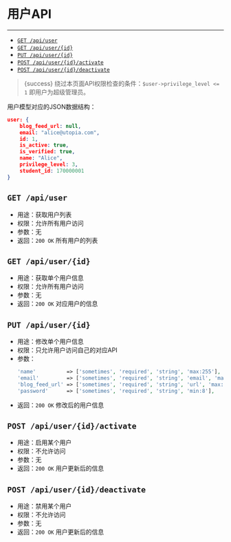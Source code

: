 # 用户API

---

- [`GET /api/user`](#u-1)
- [`GET /api/user/{id}`](#u-2)
- [`PUT /api/user/{id}`](#u-3)
- [`POST /api/user/{id}/activate`](#u-4)
- [`POST /api/user/{id}/deactivate`](#u-5)

> {success} 绕过本页面API权限检查的条件：`$user->privilege_level <= 1` 即用户为超级管理员。

用户模型对应的JSON数据结构：

```json
user: {
    blog_feed_url: null,
    email: "alice@utopia.com",
    id: 1,
    is_active: true,
    is_verified: true,
    name: "Alice",
    privilege_level: 3,
    student_id: 170000001
}
```

<a name="u-1"></a>
## `GET /api/user`

- 用途：获取用户列表
- 权限：允许所有用户访问
- 参数：无
- 返回：`200 OK` 所有用户的列表

<a name="u-2"></a>
## `GET /api/user/{id}`

- 用途：获取单个用户信息
- 权限：允许所有用户访问
- 参数：无
- 返回：`200 OK` 对应用户的信息

<a name="u-3"></a>
## `PUT /api/user/{id}`

- 用途：修改单个用户信息
- 权限：只允许用户访问自己的对应API
- 参数：
  ```php
  'name'          => ['sometimes', 'required', 'string', 'max:255'],
  'email'         => ['sometimes', 'required', 'string', 'email', 'max:255', 'unique:users'],
  'blog_feed_url' => ['sometimes', 'required', 'string', 'url', 'max:255', 'unique:users'],
  'password'      => ['sometimes', 'required', 'string', 'min:8'],
  ```
- 返回：`200 OK` 修改后的用户信息

<a name="u-4"></a>
## `POST /api/user/{id}/activate`

- 用途：启用某个用户
- 权限：不允许访问
- 参数：无
- 返回：`200 OK` 用户更新后的信息

<a name="u-5"></a>
## `POST /api/user/{id}/deactivate`

- 用途：禁用某个用户
- 权限：不允许访问
- 参数：无
- 返回：`200 OK` 用户更新后的信息
